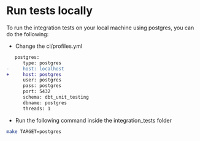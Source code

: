 # Run tests locally

To run the integration tests on your local machine using postgres, you can do the following:

- Change the ci/profiles.yml

```diff
   postgres:
      type: postgres
-     host: localhost
+     host: postgres
      user: postgres
      pass: postgres
      port: 5432
      schema: dbt_unit_testing
      dbname: postgres
      threads: 1
```

- Run the following command inside the integration_tests folder

```bash
make TARGET=postgres
```
